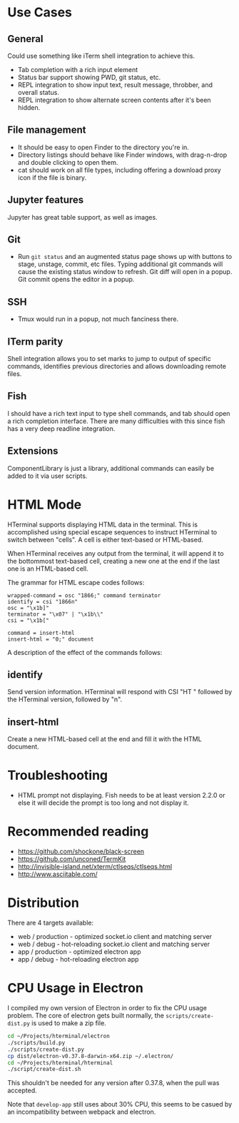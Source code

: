 Use Cases
=========

General
-------
Could use something like iTerm shell integration to achieve this.

- Tab completion with a rich input element
- Status bar support showing PWD, git status, etc.
- REPL integration to show input text, result message, throbber, and overall status.
- REPL integration to show alternate screen contents after it's been hidden.

File management
---------------
- It should be easy to open Finder to the directory you're in.
- Directory listings should behave like Finder windows, with drag-n-drop and double clicking to open them.
- cat should work on all file types, including offering a download proxy icon if the file is binary.

Jupyter features
----------------
Jupyter has great table support, as well as images.

Git
---
- Run `git status` and an augmented status page shows up with buttons to stage, unstage, commit, etc files. Typing additional git commands will cause the existing status window to refresh. Git diff will open in a popup. Git commit opens the editor in a popup.

SSH
---
- Tmux would run in a popup, not much fanciness there.

ITerm parity
------------
Shell integration allows you to set marks to jump to output of specific commands, identifies previous directories and allows downloading remote files.

Fish
----
I should have a rich text input to type shell commands, and tab should open a rich completion interface. There are many difficulties with this since fish has a very deep readline integration.

Extensions
----------
ComponentLibrary is just a library, additional commands can easily be added to it via user scripts.

HTML Mode
=========

HTerminal supports displaying HTML data in the terminal. This is accomplished using special escape sequences to instruct HTerminal to switch between "cells". A cell is either text-based or HTML-based.

When HTerminal receives any output from the terminal, it will append it to the bottommost text-based cell, creating a new one at the end if the last one is an HTML-based cell.

The grammar for HTML escape codes follows:

```
wrapped-command = osc "1866;" command terminator
identify = csi "1866n"
osc = "\x1b]"
terminator = "\x07" | "\x1b\\"
csi = "\x1b["

command = insert-html
insert-html = "0;" document
```

A description of the effect of the commands follows:

identify
--------

Send version information. HTerminal will respond with CSI "HT " followed by the HTerminal version, followed by "n".

insert-html
-----------

Create a new HTML-based cell at the end and fill it with the HTML document.


Troubleshooting
===============

- HTML prompt not displaying. Fish needs to be at least version 2.2.0 or else it will decide the prompt is too long and not display it.

Recommended reading
===================

- https://github.com/shockone/black-screen
- https://github.com/unconed/TermKit
- http://invisible-island.net/xterm/ctlseqs/ctlseqs.html
- http://www.asciitable.com/

Distribution
============

There are 4 targets available:

- web / production - optimized socket.io client and matching server
- web / debug - hot-reloading socket.io client and matching server
- app / production - optimized electron app
- app / debug - hot-reloading electron app

CPU Usage in Electron
=====================

I compiled my own version of Electron in order to fix the CPU usage problem. The core of electron gets built normally, the `scripts/create-dist.py` is used to make a zip file.

```bash
cd ~/Projects/hterminal/electron
./scripts/build.py
./scripts/create-dist.py
cp dist/electron-v0.37.8-darwin-x64.zip ~/.electron/
cd ~/Projects/hterminal/hterminal
./script/create-dist.sh
```

This shouldn't be needed for any version after 0.37.8, when the pull was accepted.

Note that `develop-app` still uses about 30% CPU, this seems to be casued by an incompatibility between webpack and electron.
